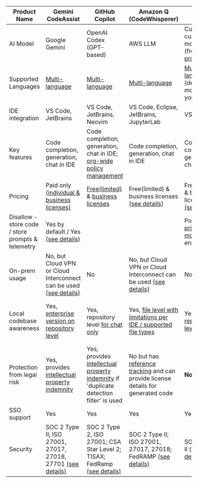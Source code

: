 
| Product Name | Gemini CodeAssist | GitHub Copilot | Amazon Q (CodeWhisperer) | Cursor | Qodo (Codium) |
| -- | -- | -- | -- | -- | -- |
| AI Model | Google Gemini | OpenAI Codex (GPT-based) | AWS LLM | Custom cursor model (free); [other providers](https://docs.cursor.com/settings/models) | [Several providers](https://docs.qodo.ai/qodo-documentation/qodo-gen/qodo-gen-chat/model-selection) |
| Supported Languages | [Multi-language](https://cloud.google.com/gemini/docs/codeassist/supported-languages) | [Multi-language](https://docs.github.com/en/enterprise-cloud@latest/get-started/learning-about-github/github-language-support) | [Multi-language](https://docs.aws.amazon.com/codewhisperer/latest/userguide/language-ide-support.html) | [Multi-language](https://docs.cursor.com/settings/models) (depends on model that you use) | [Multi-language](https://docs.qodo.ai/qodo-documentation/qodo-gen/qodo-gen-chat/model-selection) (depends on model that you use)|
| IDE integration | VS Code, JetBrains | VS Code, JetBrains, Neovim  | VS Code, Eclipse, JetBrains, JupyterLab | VS Code | VS Code, JetBrains |
| Key features | Code completion, generation, chat in IDE | Code completion, generation, chat in IDE; [org-wide policy management](https://docs.github.com/en/copilot/managing-copilot/managing-github-copilot-in-your-organization/managing-policies-for-copilot-in-your-organization) | Code completion, generation, chat in IDE | Code completion, generation, chat in IDE | Code completion, generation, chat in IDE |
| Pricing | Paid only [(individual & business licenses)](https://cloud.google.com/products/gemini/code-assist?hl=en#pricing) | [Free(limited)](http://docs.github.com/en/enterprise-cloud@latest/copilot/managing-copilot/managing-copilot-as-an-individual-subscriber/about-github-copilot-free) & [business licenses](https://docs.github.com/en/copilot/about-github-copilot/subscription-plans-for-github-copilot) | Free(limited) & business licenses [(see details)](https://docs.aws.amazon.com/codewhisperer/latest/userguide/billing.html) | Free(limited) & business licenses [(see details)](https://www.cursor.com/pricing) | Free(limited) & business licenses [(see details)](https://www.qodo.ai/pricing/) |
| Disallow - store code / store prompts & telemetry | Yes by default / Yes [(see details)](https://cloud.google.com/gemini/docs/codeassist/security-privacy-compliance#data-privacy) |  |  | Possible if [privacy mode](https://docs.cursor.com/account/privacy) enabled | |
| On-prem usage | No, but Cloud VPN or Cloud Interconnect can be used [(see details)](https://cloud.google.com/gemini/docs/codeassist/security-privacy-compliance) | No | No, but Cloud VPN or Cloud Interconnect can be used [(see details)](https://docs.aws.amazon.com/codewhisperer/latest/userguide/vpc-interface-endpoints.html) | No | Yes, enterprise version |
| Local codebase awareness | Yes, [enterprise version on repository level](https://cloud.google.com/products/gemini/code-assist)| Yes, repository level [for chat only](https://docs.github.com/en/copilot/using-github-copilot/copilot-chat/indexing-repositories-for-copilot-chat) | Yes, [file level with limitations per IDE / supported file types]() | Yes, [repository level](https://docs.cursor.com/context/codebase-indexing) | Yes, [file level with limitations per IDE / supported file types](https://docs.qodo.ai/qodo-documentation/qodo-gen/qodo-gen-chat/context/add-context) |
| Protection from legal risk | Yes, provides [intellectual property indemnity](https://cloud.google.com/gemini/docs/discover/works#how-gemini-protects) | Yes, provides [intellectual property indemnity](https://resources.github.com/learn/pathways/copilot/essentials/establishing-trust-in-using-github-copilot/) if 'duplicate detection filter' is used | No but has [reference tracking](https://docs.aws.amazon.com/codewhisperer/latest/userguide/code-reference.html) and can provide license details for generated code | **No** [(details)](https://www.cursor.com/terms-of-service) | **No** [(details)](https://www.qodo.ai/terms/)  |
| SSO support | Yes | Yes | Yes | Yes | Yes |
| Security | SOC 2 Type II; ISO 27001, 27017, 27018, 27701 [(see details)](https://cloud.google.com/gemini/docs/codeassist/security-privacy-compliance) | SOC 2 Type 2, ISO 27001; CSA Star Level 2; TISAX; FedRamp [(see details)](https://ghec.github.trust.page/) | SOC 2 Type II; ISO 27001, 27017, 27018; FedRAMP [(see details)](https://docs.aws.amazon.com/codewhisperer/latest/userguide/compliance-validation.html) | SOC 2 Type II [(see details)](https://www.cursor.com/security)| SOC 2 Type II [(see details)](https://trust.qodo.ai/) |
